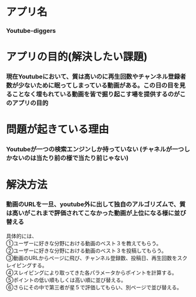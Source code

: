 # アプリ名

### Youtube-diggers   


# アプリの目的(解決したい課題)

### 現在Youtubeにおいて、質は高いのに再生回数やチャンネル登録者数が少ないために眠ってしまっている動画がある。この日の目を見ることなく埋もれている動画を皆で掘り起こす場を提供するのがこのアプリの目的


# 問題が起きている理由

### Youtubeが一つの検索エンジンしか持っていない (チャネルが一つしかないのは当たり前の様で当たり前じゃない)					


# 解決方法	

### 動画のURLを一旦、youtube外に出して独自のアルゴリズムで、質は高いがこれまで評価されてこなかった動画が上位になる様に並び替える  
  具体的には、  
	①ユーザーに好きな分野における動画のベスト３を教えてもらう。  
	②ユーザーに好きな分野における動画のベスト３を投稿してもらう。   					
	③動画のURLからページに飛び、チャンネル登録数、投稿日、再生回数をスクレイピングする。    					
	④スレイピングにより取ってきた各パラメータからポイントを計算する。  
	⑤ポイントの低い順もしくは高い順に並び替える。  
	⑥さらにその中で第三者が星５で評価してもらい、別ページで並び替える。  		 
